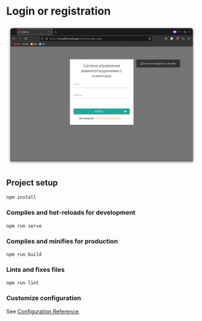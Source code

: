 # Login or registration
![Иллюстрация к проекту](https://github.com/ASKoshelenko/phbt/blob/main/Illustration%20phbt/phbt01.png)

## Project setup
```
npm install
```

### Compiles and hot-reloads for development
```
npm run serve
```

### Compiles and minifies for production
```
npm run build
```

### Lints and fixes files
```
npm run lint
```

### Customize configuration
See [Configuration Reference](https://cli.vuejs.org/config/).
